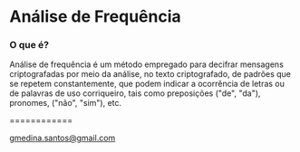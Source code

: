 # Análise de Frequência

### O que é?

Análise de frequência é um método empregado para decifrar mensagens criptografadas por meio da análise, no texto criptografado, de padrões que se repetem constantemente, que podem indicar a ocorrência de letras ou de palavras de uso corriqueiro, tais como preposições ("de", "da"), pronomes, ("não", "sim"), etc.

============

gmedina.santos@gmail.com
